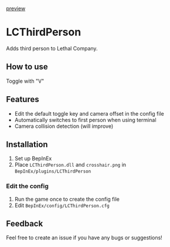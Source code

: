 [preview](https://github.com/bakerj76/LCThirdPerson/blob/main/preview.png?raw=true)

# LCThirdPerson
Adds third person to Lethal Company.

## How to use
Toggle with "V"

## Features
- Edit the default toggle key and camera offset in the config file
- Automatically switches to first person when using terminal
- Camera collision detection (will improve)

## Installation
1. Set up BepInEx
2. Place `LCThirdPerson.dll` and `crosshair.png` in `BepInEx/plugins/LCThirdPerson`

### Edit the config
1. Run the game once to create the config file
2. Edit `BepInEx/config/LCThirdPerson.cfg`

## Feedback
Feel free to create an issue if you have any bugs or suggestions!
